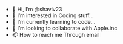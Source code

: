 - 👋 Hi, I’m @shaviv23
- 👀 I’m interested in Coding stuff...  
- 🌱 I’m currently learning to code...
- 💞️ I’m looking to collaborate with Apple.inc
- 📫 How to reach me Through email

<!---
shaviv23/shaviv23 is a ✨ special ✨ repository because its `README.md` (this file) appears on your GitHub profile.
You can click the Preview link to take a look at your changes.
--->
